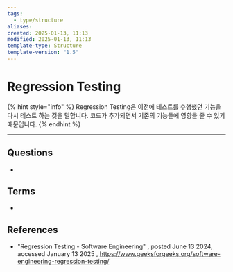 ```yaml
---
tags:
  - type/structure
aliases: 
created: 2025-01-13, 11:13
modified: 2025-01-13, 11:13
template-type: Structure
template-version: "1.5"
---
```


# Regression Testing

{% hint style="info" %}
 Regression Testing은 이전에 테스트를 수행했던 기능을 다시 테스트 하는 것을 말합니다. 코드가 추가되면서 기존의 기능들에 영향을 줄 수 있기 때문입니다. 
{% endhint %}




---
## Questions
<!-- What remains for you to consider? --> 
- 


## Terms
<!-- Links to definition pages -->
- 


## References

- "Regression Testing - Software Engineering" , posted June 13 2024, accessed January 13 2025 , https://www.geeksforgeeks.org/software-engineering-regression-testing/


